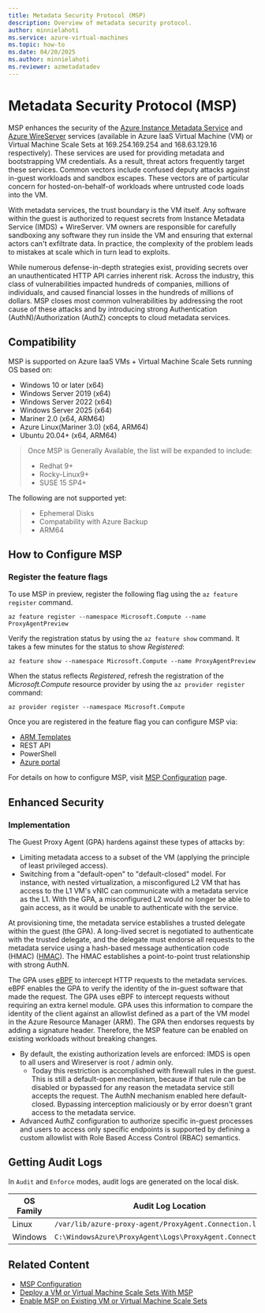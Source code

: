 ```yaml
---
title: Metadata Security Protocol (MSP)
description: Overview of metadata security protocol.
author: minnielahoti
ms.service: azure-virtual-machines
ms.topic: how-to
ms.date: 04/20/2025
ms.author: minnielahoti
ms.reviewer: azmetadatadev
---
```


# Metadata Security Protocol (MSP)

MSP enhances the security of the [Azure Instance Metadata Service](https://aka.ms/azureimds) and [Azure WireServer](https://aka.ms/azureWireserver) services (available in Azure IaaS Virtual Machine (VM) or Virtual Machine Scale Sets at 169.254.169.254 and 168.63.129.16 respectively). These services are used for providing metadata and bootstrapping VM credentials. As a result, threat actors frequently target these services. Common vectors include confused deputy attacks against in-guest workloads and sandbox escapes. These vectors are of particular concern for hosted-on-behalf-of workloads where untrusted code loads into the VM.

With metadata services, the trust boundary is the VM itself. Any software within the guest is authorized to request secrets from Instance Metadata Service (IMDS) + WireServer. VM owners are responsible for carefully sandboxing any software they run inside the VM and ensuring that external actors can't exfiltrate data. In practice, the complexity of the problem leads to mistakes at scale which in turn lead to exploits.

While numerous defense-in-depth strategies exist, providing secrets over an unauthenticated HTTP API carries inherent risk. Across the industry, this class of vulnerabilities impacted hundreds of companies, millions of individuals, and caused financial losses in the hundreds of millions of dollars. MSP closes most common vulnerabilities by addressing the root cause of these attacks and by introducing strong Authentication (AuthN)/Authorization (AuthZ) concepts to cloud metadata services.

## Compatibility

MSP is supported on Azure IaaS VMs + Virtual Machine Scale Sets running OS based on:

- Windows 10 or later (x64)
- Windows Server 2019 (x64)
- Windows Server 2022 (x64)
- Windows Server 2025 (x64)
- Mariner 2.0 (x64, ARM64)
- Azure Linux(Mariner 3.0) (x64, ARM64)
- Ubuntu 20.04+ (x64, ARM64)

> Once MSP is Generally Available, the list will be expanded to include:
> - Redhat 9+
> - Rocky-Linux9+
> - SUSE 15 SP4+

The following are not supported yet:
> - Ephemeral Disks 
> - Compatability with Azure Backup 
> - ARM64 

## How to Configure MSP

### Register the feature flags

To use MSP in preview, register the following flag using the `az feature register` command.

```azurecli-interactive
az feature register --namespace Microsoft.Compute --name ProxyAgentPreview
```

Verify the registration status by using the `az feature show` command. It takes a few minutes for the status to show *Registered*:

```azurecli-interactive
az feature show --namespace Microsoft.Compute --name ProxyAgentPreview
```

When the status reflects *Registered*, refresh the registration of the *Microsoft.Compute* resource provider by using the `az provider register` command:

```azurecli-interactive
az provider register --namespace Microsoft.Compute
```
Once you are registered in the feature flag you can configure MSP via: 

- [ARM Templates](./other-examples/arm-templates.md)
- REST API 
- PowerShell
- [Azure portal](./other-examples/portal.md)

For details on how to configure MSP, visit  [MSP Configuration](./configuration.md) page. 

## Enhanced Security

### Implementation

The Guest Proxy Agent (GPA) hardens against these types of attacks by:

- Limiting metadata access to a subset of the VM (applying the principle of least privileged access).
- Switching from a "default-open" to "default-closed" model. For instance, with nested virtualization, a misconfigured L2
  VM that has access to the L1 VM's vNIC can communicate with a metadata service as the L1. With the GPA, a misconfigured
  L2 would no longer be able to gain access, as it would be unable to authenticate with the service.

At provisioning time, the metadata service establishes a trusted delegate within the guest (the GPA). A long-lived
secret is negotiated to authenticate with the trusted delegate, and the delegate must endorse all requests to the metadata service using a hash-based message authentication code (HMAC) ([HMAC](https://en.wikipedia.org/wiki/HMAC)). The HMAC establishes a point-to-point trust
relationship with strong AuthN.

The GPA uses [eBPF](https://ebpf.io/what-is-ebpf/) to intercept HTTP requests to the metadata services. eBPF
enables the GPA to verify the identity of the in-guest software that made the request. The GPA uses eBPF to intercept requests without requiring an extra kernel module. GPA uses this information to compare the identity of the client against an allowlist defined as a part of the VM model in the Azure Resource Manager (ARM). The GPA then endorses requests  by adding a signature header. Therefore, the MSP feature can be enabled on existing workloads without breaking changes.

- By default, the existing authorization levels are enforced: IMDS is open to all users and Wireserver is root / admin only.
  - Today this restriction is accomplished with firewall rules in the guest. This is still a default-open mechanism, because if that rule can be disabled or bypassed for any reason the metadata service still accepts the request. The AuthN mechanism enabled here default-closed. Bypassing interception maliciously or by error doesn't grant access to the metadata service.
- Advanced AuthZ configuration to authorize specific in-guest processes and users to access only specific endpoints is supported by defining a custom allowlist with Role Based Access Control (RBAC) semantics.

## Getting Audit Logs

In `Audit` and `Enforce` modes, audit logs are generated on the local disk.

| OS Family | Audit Log Location |
|--|--|
| Linux | `/var/lib/azure-proxy-agent/ProxyAgent.Connection.log` |
| Windows | `C:\WindowsAzure\ProxyAgent\Logs\ProxyAgent.Connection.log` |


## Related Content

- [MSP Configuration](./configuration.md)
- [Deploy a VM or Virtual Machine Scale Sets With MSP](./greenfield.md)
- [Enable MSP on Existing VM or Virtual Machine Scale Sets](./brownfield.md)
